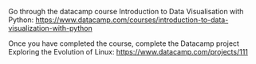 Go through the datacamp course Introduction to Data Visualisation with 
Python: 
https://www.datacamp.com/courses/introduction-to-data-visualization-with-python

Once you have completed the course, complete the Datacamp project 
Exploring the 
Evolution of Linux:  https://www.datacamp.com/projects/111
